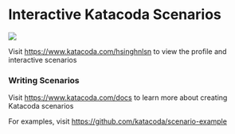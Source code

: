 # Interactive Katacoda Scenarios

[![](http://shields.katacoda.com/katacoda/hsinghnlsn/count.svg)](https://www.katacoda.com/hsinghnlsn "Get your profile on Katacoda.com")

Visit https://www.katacoda.com/hsinghnlsn to view the profile and interactive scenarios

### Writing Scenarios
Visit https://www.katacoda.com/docs to learn more about creating Katacoda scenarios

For examples, visit https://github.com/katacoda/scenario-example
